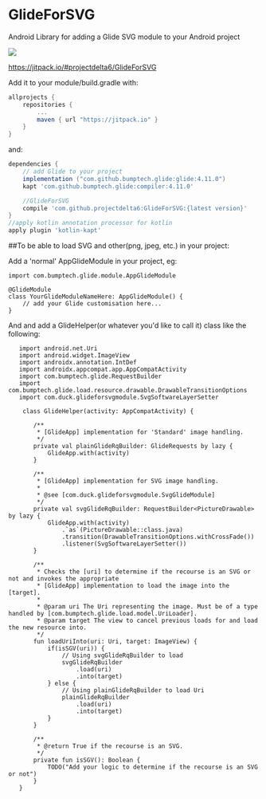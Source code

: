 # GlideForSVG

Android Library for adding a Glide SVG module to your Android project

[![](https://jitpack.io/v/projectdelta6/GlideForSVG.svg)](https://jitpack.io/#projectdelta6/GlideForSVG)

https://jitpack.io/#projectdelta6/GlideForSVG

Add it to your module/build.gradle with:
```gradle
allprojects {
    repositories {
        ...
        maven { url "https://jitpack.io" }
    }
}
```
and:

```gradle
dependencies {
    // add Glide to your project
    implementation ("com.github.bumptech.glide:glide:4.11.0")
    kapt 'com.github.bumptech.glide:compiler:4.11.0'

    //GlideForSVG
    compile 'com.github.projectdelta6:GlideForSVG:{latest version}'
}
//apply kotlin annotation processor for kotlin
apply plugin 'kotlin-kapt'
```

##To be able to load SVG and other(png, jpeg, etc.) in your project:

Add a 'normal' AppGlideModule in your project, eg:
```import com.bumptech.glide.annotation.GlideModule
import com.bumptech.glide.module.AppGlideModule

@GlideModule
class YourGlideModuleNameHere: AppGlideModule() {
    // add your Glide customisation here...
}
```

And and add a GlideHelper(or whatever you'd like to call it) class like the following:
```import android.graphics.drawable.PictureDrawable
   import android.net.Uri
   import android.widget.ImageView
   import androidx.annotation.IntDef
   import androidx.appcompat.app.AppCompatActivity
   import com.bumptech.glide.RequestBuilder
   import com.bumptech.glide.load.resource.drawable.DrawableTransitionOptions
   import com.duck.glideforsvgmodule.SvgSoftwareLayerSetter

    class GlideHelper(activity: AppCompatActivity) {
   
       /**
        * [GlideApp] implementation for 'Standard' image handling.
        */
       private val plainGlideRqBuilder: GlideRequests by lazy {
           GlideApp.with(activity)
       }
   
       /**
        * [GlideApp] implementation for SVG image handling.
        *
        * @see [com.duck.glideforsvgmodule.SvgGlideModule]
        */
       private val svgGlideRqBuilder: RequestBuilder<PictureDrawable> by lazy {
           GlideApp.with(activity)
               .`as`(PictureDrawable::class.java)
               .transition(DrawableTransitionOptions.withCrossFade())
               .listener(SvgSoftwareLayerSetter())
       }
   
       /**
        * Checks the [uri] to determine if the recourse is an SVG or not and invokes the appropriate
        * [GlideApp] implementation to load the image into the [target].
        *
        * @param uri The Uri representing the image. Must be of a type handled by [com.bumptech.glide.load.model.UriLoader].
        * @param target The view to cancel previous loads for and load the new resource into.
        */
       fun loadUriInto(uri: Uri, target: ImageView) {
           if(isSGV(uri)) {
               // Using svgGlideRqBuilder to load
               svgGlideRqBuilder
                   .load(uri)
                   .into(target)
           } else {
               // Using plainGlideRqBuilder to load Uri
               plainGlideRqBuilder
                   .load(uri)
                   .into(target)
           }
       }
       
       /**
        * @return True if the recourse is an SVG.
        */
       private fun isSGV(): Boolean {
           TODO("Add your logic to determine if the recourse is an SVG or not")
       }
   }
```